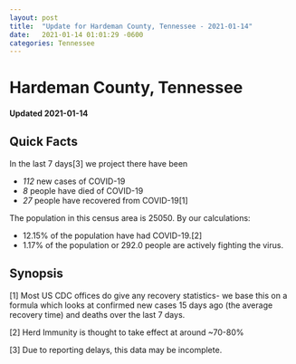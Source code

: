 ```yaml
---
layout: post
title:  "Update for Hardeman County, Tennessee - 2021-01-14"
date:   2021-01-14 01:01:29 -0600
categories: Tennessee
---
```


# Hardeman County, Tennessee
#### Updated 2021-01-14

## Quick Facts

In the last 7 days[3] we project there have been
- *112* new cases of COVID-19
- *8* people have died of COVID-19
- *27* people have recovered from COVID-19[1]

The population in this census area is 25050. By our calculations:
- 12.15% of the population have had COVID-19.[2]
- 1.17% of the population or 292.0 people are actively fighting the virus.

## Synopsis




[1] Most US CDC offices do give any recovery statistics- we base this on a formula which looks at confirmed new cases
15 days ago (the average recovery time) and deaths over the last 7 days.

[2] Herd Immunity is thought to take effect at around ~70-80%

[3] Due to reporting delays, this data may be incomplete.
 
    